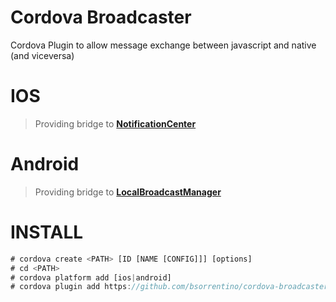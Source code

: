 Cordova Broadcaster
=====================

Cordova Plugin to allow message exchange between javascript and native (and viceversa)

IOS
===

> Providing bridge to **[NotificationCenter](https://developer.apple.com/library/mac/documentation/Cocoa/Reference/Foundation/Classes/NSNotificationCenter_Class/index.html#//apple_ref/occ/instm/NSNotificationCenter/addObserverForName%3aobject%3aqueue%3ausingBlock%3a)**


Android
=======

> Providing bridge to **[LocalBroadcastManager](http://developer.android.com/reference/android/support/v4/content/LocalBroadcastManager.html)**


INSTALL
========

 ```javascript
 # cordova create <PATH> [ID [NAME [CONFIG]]] [options]
 # cd <PATH>
 # cordova platform add [ios|android]
 # cordova plugin add https://github.com/bsorrentino/cordova-broadcaster.git
 ```

